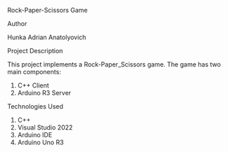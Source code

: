 Rock-Paper-Scissors Game

Author 

Hunka Adrian Anatolyovich

Project Description 

This project implements a Rock-Paper_Scissors game. The game has two main components:

1. C++ Client 
2. Arduino R3 Server

Technologies Used 

1. C++
2. Visual Studio 2022
3. Arduino IDE
4. Arduino Uno R3

